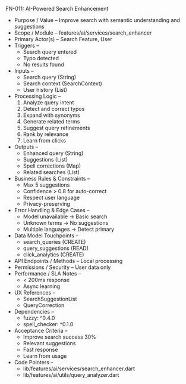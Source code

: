 FN-011: AI-Powered Search Enhancement
- Purpose / Value – Improve search with semantic understanding and suggestions
- Scope / Module – features/ai/services/search_enhancer
- Primary Actor(s) – Search Feature, User
- Triggers –
  - Search query entered
  - Typo detected
  - No results found
- Inputs –
  - Search query (String)
  - Search context (SearchContext)
  - User history (List<String>)
- Processing Logic –
  1. Analyze query intent
  2. Detect and correct typos
  3. Expand with synonyms
  4. Generate related terms
  5. Suggest query refinements
  6. Rank by relevance
  7. Learn from clicks
- Outputs –
  - Enhanced query (String)
  - Suggestions (List<String>)
  - Spell corrections (Map)
  - Related searches (List)
- Business Rules & Constraints –
  - Max 5 suggestions
  - Confidence > 0.8 for auto-correct
  - Respect user language
  - Privacy-preserving
- Error Handling & Edge Cases –
  - Model unavailable → Basic search
  - Unknown terms → No suggestions
  - Multiple languages → Detect primary
- Data Model Touchpoints –
  - search_queries (CREATE)
  - query_suggestions (READ)
  - click_analytics (CREATE)
- API Endpoints / Methods – Local processing
- Permissions / Security – User data only
- Performance / SLA Notes –
  - < 200ms response
  - Async learning
- UX References –
  - SearchSuggestionList
  - QueryCorrection
- Dependencies –
  - fuzzy: ^0.4.0
  - spell_checker: ^0.1.0
- Acceptance Criteria –
  - Improve search success 30%
  - Relevant suggestions
  - Fast response
  - Learn from usage
- Code Pointers –
  - lib/features/ai/services/search_enhancer.dart
  - lib/features/ai/utils/query_analyzer.dart
